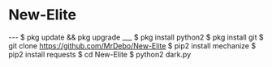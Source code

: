 # New-Elite
--- $ pkg update && pkg upgrade
___ $ pkg install python2
$ pkg install git
$ git clone https://github.com/MrDebo/New-Elite
$ pip2 install mechanize
$ pip2 install requests
$ cd New-Elite
$ python2 dark.py

